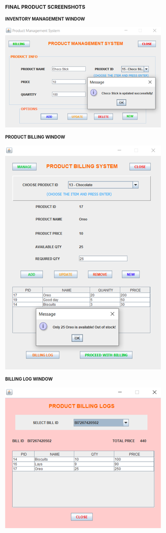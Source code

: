 ### FINAL PRODUCT SCREENSHOTS

#### INVENTORY MANAGEMENT WINDOW
![INVENTORY MANAGEMENT WINDOW](/Images/Final_Product_Image_1.PNG)


#### PRODUCT BILLING WINDOW
![PRODUCT BILLING WINDOW](/Images/Final_Product_Image_2.PNG)


#### BILLING LOG WINDOW
![BILLING LOG WINDOW](/Images/Final_Product_Image_3.PNG)
